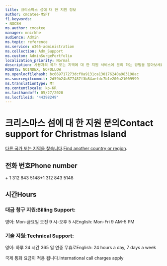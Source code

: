 ```yaml
---
title: 크리스마스 섬에 대 한 지원 정보
author: cmcatee-MSFT
f1.keywords:
- NOCSH
ms.author: cmcatee
manager: mnirkhe
audience: Admin
ms.topic: reference
ms.service: o365-administration
ms.collection: Adm_Support
ms.custom: AdminSurgePortfolio
localization_priority: Normal
description: 사용자의 국가 또는 지역에 대 한 지원 서비스에 문의 하는 방법을 알아보세요.
ROBOTS: NOINDEX, NOFOLLOW
ms.openlocfilehash: bc669717273dcf0a9131ca130176240a983198ac
ms.sourcegitcommit: 2d59b24b877487f3b84aefdc7b1e200a21009999
ms.translationtype: MT
ms.contentlocale: ko-KR
ms.lasthandoff: 05/27/2020
ms.locfileid: "44398249"
---
```

# <a name="contact-support-for-christmas-island"></a><span data-ttu-id="a04e7-103">크리스마스 섬에 대 한 지원 문의</span><span class="sxs-lookup"><span data-stu-id="a04e7-103">Contact support for Christmas Island</span></span>

<span data-ttu-id="a04e7-104">[다른 국가 또는 지역을 찾습니다](../contact-support-for-business-products.md).</span><span class="sxs-lookup"><span data-stu-id="a04e7-104">[Find another country or region](../contact-support-for-business-products.md).</span></span>

## <a name="phone-number"></a><span data-ttu-id="a04e7-105">전화 번호</span><span class="sxs-lookup"><span data-stu-id="a04e7-105">Phone number</span></span>
<span data-ttu-id="a04e7-106">+ 1 312 843 5148</span><span class="sxs-lookup"><span data-stu-id="a04e7-106">+1 312 843 5148</span></span>

## <a name="hours"></a><span data-ttu-id="a04e7-107">시간</span><span class="sxs-lookup"><span data-stu-id="a04e7-107">Hours</span></span>
### <a name="billing-support"></a><span data-ttu-id="a04e7-108">대금 청구 지원:</span><span class="sxs-lookup"><span data-stu-id="a04e7-108">Billing Support:</span></span>

<span data-ttu-id="a04e7-109">영어: Mon-금요일 오전 9 시-오후 5 시</span><span class="sxs-lookup"><span data-stu-id="a04e7-109">English: Mon-Fri 9 AM-5 PM</span></span>

### <a name="technical-support"></a><span data-ttu-id="a04e7-110">기술 지원:</span><span class="sxs-lookup"><span data-stu-id="a04e7-110">Technical Support:</span></span>

<span data-ttu-id="a04e7-111">영어: 하루 24 시간 365 일 연중 무휴로</span><span class="sxs-lookup"><span data-stu-id="a04e7-111">English: 24 hours a day, 7 days a week</span></span>

<span data-ttu-id="a04e7-112">국제 통화 요금이 적용 됩니다.</span><span class="sxs-lookup"><span data-stu-id="a04e7-112">International call charges apply</span></span>
